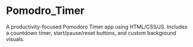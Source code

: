 # Pomodro_Timer
A productivity-focused Pomodoro Timer app using HTML/CSS/JS. Includes a countdown timer, start/pause/reset buttons, and custom background visuals.
